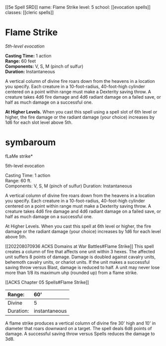 [[5e Spell SRD]]
name: Flame Strike
level: 5
school: [[evocation spells]]
classes: [[cleric spells]]

# Flame Strike 
_5th-level evocation_ 

**Casting Time:** 1 action    
**Range:** 60 feet    
**Components:** V, S, M (pinch of sulfur)    
**Duration:** Instantaneous 

A vertical column of divine fire roars down from the heavens in a location you specify. Each creature in a 10-foot-radius, 40-foot-high cylinder centered on a point within range must make a Dexterity saving throw. A creature takes 4d6 fire damage and 4d6 radiant damage on a failed save, or half as much damage on a successful one. 

**At Higher Levels.** When you cast this spell using a spell slot of 6th level or higher, the fire damage or the radiant damage (your choice) increases by 1d6 for each slot level above 5th. 


# symbaroum 
fLaMe strike*

5th-level evocation

Casting Time: 1 action  
Range: 60 ft.  
Components: V, S, M (pinch of sulfur) Duration: Instantaneous

A vertical column of divine fire roars down from the heavens in a location you specify. Each creature in a 10-foot-radius, 40-foot-high cylinder centered on a point within range must make a Dexterity saving throw. A creature takes 4d6 fire damage and 4d6 radiant damage on a failed save, or half as much damage on a successful one.

At Higher Levels. When you cast this spell at 6th level or higher, the fire damage or the radiant damage (your choice) increases by 1d6 for each level above 5th.

[[202208070936 ACKS Domains at War Battles#Flame Strike]]
This spell creates a column of fire that affects one unit within 3 hexes. The affected unit suffers 8 points of damage. Damage is doubled against cavalry units, behemoth cavalry units, or chariot units. If the unit makes a successful saving throw versus Blast, damage is reduced to half. A unit may never lose more than 1/8 its maximum uhp (rounded up) from a flame strike.

[[ACKS Chapter 05 Spells#Flame Strike]]

| Range:    | 60'           |
|:--------- |:------------- |
| Divine    | 5             |
| Duration: | instantaneous |

A flame strike produces a vertical column of divine fire 30' high and 10' in diameter that roars downward on a target. The spell deals 6d8 points of damage. A successful saving throw versus Spells reduces the damage to 3d8.

